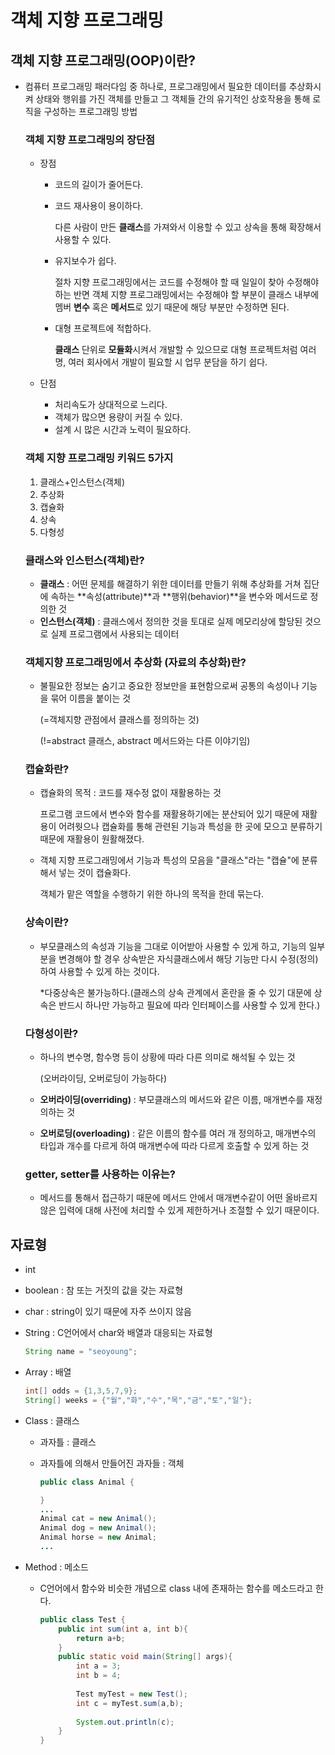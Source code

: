 # 객체 지향 프로그래밍

## 객체 지향 프로그래밍(OOP)이란?

- 컴퓨터 프로그래밍 패러다임 중 하나로, 프로그래밍에서 필요한 데이터를 추상화시켜 상태와 행위를 가진 객체를 만들고 그 객체들 간의 유기적인 상호작용을 통해 로직을 구성하는 프로그래밍 방법

  ### 객체 지향 프로그래밍의 장단점

  - 장점

    * 코드의 길이가 줄어든다.

    * 코드 재사용이 용이하다.

      다른 사람이 만든 **클래스**를 가져와서 이용할 수 있고 상속을 통해 확장해서 사용할 수 있다.

    * 유지보수가 쉽다.

      절차 지향 프로그래밍에서는 코드를 수정해야 할 때 일일이 찾아 수정해야 하는 반면 객체 지향 프로그래밍에서는 수정해야 할 부분이 클래스 내부에 멤버 **변수** 혹은 **메서드**로 있기 때문에 해당 부분만 수정하면 된다.

    * 대형 프로젝트에 적합하다.

      **클래스** 단위로 **모듈화**시켜서 개발할 수 있으므로 대형 프로젝트처럼 여러 명, 여러 회사에서 개발이 필요할 시 업무 분담을 하기 쉽다.

  - 단점
    * 처리속도가 상대적으로 느리다.
    * 객체가 많으면 용량이 커질 수 있다.
    * 설계 시 많은 시간과 노력이 필요하다.

  ### 객체 지향 프로그래밍 키워드 5가지

  1. 클래스+인스턴스(객체)
  2. 추상화
  3. 캡슐화
  4. 상속
  5. 다형성

  ### 클래스와 인스턴스(객체)란?

  - **클래스** : 어떤 문제를 해결하기 위한 데이터를 만들기 위해 추상화를 거쳐 집단에 속하는 **속성(attribute)**과 **행위(behavior)**을 변수와 메서드로 정의한 것
  - **인스턴스(객체)** : 클래스에서 정의한 것을 토대로 실제 메모리상에 할당된 것으로 실제 프로그램에서 사용되는 데이터

  ### 객체지향 프로그래밍에서 추상화 (자료의 추상화)란?

  - 불필요한 정보는 숨기고 중요한 정보만을 표현함으로써 공통의 속성이나 기능을 묶어 이름을 붙이는 것

    (=객체지향 관점에서 클래스를 정의하는 것)

    (!=abstract 클래스, abstract 메서드와는 다른 이야기임)

  ### 캡슐화란?

  - 캡슐화의 목적 : 코드를 재수정 없이 재활용하는 것

    프로그램 코드에서 변수와 함수를 재활용하기에는 분산되어 있기 때문에 재활용이 어려웟으나 캡슐화를 통해 관련된 기능과 특성을 한 곳에 모으고 분류하기 때문에 재활용이 원활해졌다.

  - 객체 지향 프로그래밍에서 기능과 특성의 모음을 "클래스"라는 "캡슐"에 분류해서 넣는 것이 캡슐화다.

    객체가 맡은 역할을 수행하기 위한 하나의 목적을 한데 묶는다.

  ### 상속이란?

  - 부모클래스의 속성과 기능을 그대로 이어받아 사용할 수 있게 하고, 기능의 일부분을 변경해야 할 경우 상속받은 자식클래스에서 해당 기능만 다시 수정(정의)하여 사용할 수 있게 하는 것이다.

    *다중상속은 불가능하다.(클래스의 상속 관계에서 혼란을 줄 수 있기 대문에 상속은 반드시 하나만 가능하고 필요에 따라 인터페이스를 사용할 수 있게 한다.)

  ### 다형성이란? 

  - 하나의 변수명, 함수명 등이 상황에 따라 다른 의미로 해석될 수 있는 것

    (오버라이딩, 오버로딩이 가능하다)

  - **오버라이딩(overriding)** : 부모클래스의 메서드와 같은 이름, 매개변수를 재정의하는 것

  - **오버로딩(overloading)** : 같은 이름의 함수를 여러 개 정의하고, 매개변수의 타입과 개수를 다르게 하여 매개변수에 따라 다르게 호출할 수 있게 하는 것

  ### getter, setter를 사용하는 이유는?

  - 메서드를 통해서 접근하기 때문에 메서드 안에서 매개변수같이 어떤 올바르지 않은 입력에 대해 사전에 처리할 수 있게 제한하거나 조절할 수 있기 때문이다.

## 자료형

- int

- boolean : 참 또는 거짓의 값을 갖는 자료형

- char : string이 있기 때문에 자주 쓰이지 않음

- String : C언어에서 char와 배열과 대응되는 자료형

  ```java
  String name = "seoyoung";
  ```

  

- Array : 배열

  ```java
  int[] odds = {1,3,5,7,9};
  String[] weeks = {"월","화","수","목","금","토","일"};
  ```

  

- Class : 클래스

  - 과자틀 : 클래스

  - 과자틀에 의해서 만들어진 과자들 : 객체

    ```java
    public class Animal {
    
    }
    ...
    Animal cat = new Animal();
    Animal dog = new Animal();
    Animal horse = new Animal;
    ...
    ```

- Method : 메소드

  - C언어에서 함수와 비슷한 개념으로 class 내에 존재하는 함수를 메소드라고 한다.

    ``` java
    public class Test {
    	public int sum(int a, int b){
    		return a+b;
    	}
    	public static void main(String[] args){
    		int a = 3;
    		int b = 4;
    		
    		Test myTest = new Test();
    		int c = myTest.sum(a,b);
    		
    		System.out.println(c);
    	}
    }
    ```

